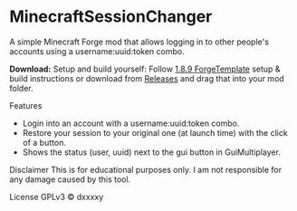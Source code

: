# MinecraftSessionChanger
A simple Minecraft Forge mod that allows logging in to other people's accounts using a username:uuid:token combo.



**Download:**
Setup and build yourself: Follow [1.8.9 ForgeTemplate](https://github.com/DxxxxY/1.8.9ForgeTemplate) setup & build instructions or download from [Releases](https://github.com/DxxxxY/TokenAuth/releases) and drag that into your mod folder.

Features
- Login into an account with a username:uuid:token combo.
- Restore your session to your original one (at launch time) with the click of a button.
- Shows the status (user, uuid) next to the gui button in GuiMultiplayer.
    
Disclaimer
This is for educational purposes only. I am not responsible for any damage caused by this tool.

License
GPLv3 © dxxxxy
